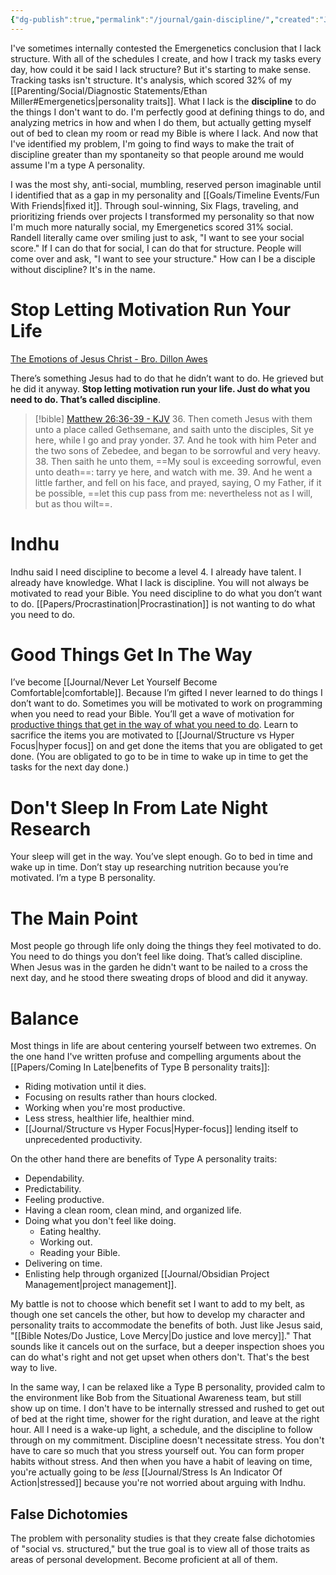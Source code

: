 ```yaml
---
{"dg-publish":true,"permalink":"/journal/gain-discipline/","created":"Jan 15, 2024, 8:57 AM"}
---
```



I've sometimes internally contested the Emergenetics conclusion that I lack structure.  With all of the schedules I create, and how I track my tasks every day, how could it be said I lack structure? But it's starting to make sense. Tracking tasks isn't structure. It's analysis, which scored 32% of my [[Parenting/Social/Diagnostic Statements/Ethan Miller#Emergenetics\|personality traits]]. What I lack is the **discipline** to do the things I don't want to do. I'm perfectly good at defining things to do, and analyzing metrics in how and when I do them, but actually getting myself out of bed to clean my room or read my Bible is where I lack. And now that I've identified my problem, I'm going to find ways to make the trait of discipline greater than my spontaneity so that people around me would assume I'm a type A personality.

I was the most shy, anti-social, mumbling, reserved person imaginable until I identified that as a gap in my personality and [[Goals/Timeline Events/Fun With Friends\|fixed it]]. Through soul-winning, Six Flags, traveling, and prioritizing friends over projects I transformed my personality so that now I'm much more naturally social, my Emergenetics scored 31% social. Randell literally came over smiling just to ask, "I want to see your social score." If I can do that for social, I can do that for structure. People will come over and ask, "I want to see your structure." How can I be a disciple without discipline? It's in the name.

# Stop Letting Motivation Run Your Life

[The Emotions of Jesus Christ - Bro. Dillon Awes](https://rumble.com/v46u6to-the-emotions-of-jesus-christ-bro.-dillon-awes-stedfast-baptist-church.html?start=3088)

There’s something Jesus had to do that he didn’t want to do. He grieved but he did it anyway. **Stop letting motivation run your life. Just do what you need to do. That’s called discipline**. 

> [!bible] [Matthew 26:36-39 - KJV](https://bible-api.com/Matthew+26:36-39?translation=kjv)
> 36. Then cometh Jesus with them unto a place called Gethsemane, and saith unto the disciples,
Sit ye here, while I go and pray yonder.
> 37. And he took with him Peter and the two sons of Zebedee, and began to be sorrowful and very heavy.
> 38. Then saith he unto them, ==My soul is exceeding sorrowful, even unto death==: tarry ye here, and watch with me.
> 39. And he went a little farther, and fell on his face, and prayed, saying, O my Father, if it be possible, ==let this cup pass from me: nevertheless not as I will, but as thou wilt==.

# Indhu

Indhu said I need discipline to become a level 4. I already have talent. I already have knowledge. What I lack is discipline. You will not always be motivated to read your Bible. You need discipline to do what you don’t want to do. [[Papers/Procrastination\|Procrastination]] is not wanting to do what you need to do.

# Good Things Get In The Way

I’ve become [[Journal/Never Let Yourself Become Comfortable\|comfortable]]. Because I’m gifted I never learned to do things I don’t want to do. Sometimes you will be motivated to work on programming when you need to read your Bible. You’ll get a wave of motivation for [productive things that get in the way of what you need to do](https://youtu.be/0YIQU3ghv0M?si=JfVaSIFFV5tl0TOH&t=84). Learn to sacrifice the items you are motivated to [[Journal/Structure vs Hyper Focus\|hyper focus]] on and get done the items that you are obligated to get done. (You are obligated to go to be in time to wake up in time to get the tasks for the next day done.)

# Don't Sleep In From Late Night Research

Your sleep will get in the way. You’ve slept enough. Go to bed in time and wake up in time. Don’t stay up researching nutrition because you’re motivated. I’m a type B personality. 

# The Main Point

Most people go through life only doing the things they feel motivated to do. You need to do things you don’t feel like doing. That’s called discipline. When Jesus was in the garden he didn't want to be nailed to a cross the next day, and he stood there sweating drops of blood and did it anyway.


# Balance

Most things in life are about centering yourself between two extremes. On the one hand I've written profuse and compelling arguments about the [[Papers/Coming In Late\|benefits of Type B personality traits]]:
- Riding motivation until it dies.
- Focusing on results rather than hours clocked.
- Working when you're most productive.
- Less stress, healthier life, healthier mind.
- [[Journal/Structure vs Hyper Focus\|Hyper-focus]] lending itself to unprecedented productivity.

On the other hand there are benefits of Type A personality traits:
- Dependability.
- Predictability.
- Feeling productive.
- Having a clean room, clean mind, and organized life.
- Doing what you don't feel like doing.
	- Eating healthy.
	- Working out.
	- Reading your Bible.
- Delivering on time.
- Enlisting help through organized [[Journal/Obsidian Project Management\|project management]].

My battle is not to choose which benefit set I want to add to my belt, as though one set cancels the other, but how to develop my character and personality traits to accommodate the benefits of both. Just like Jesus said, "[[Bible Notes/Do Justice, Love Mercy\|Do justice and love mercy]]." That sounds like it cancels out on the surface, but a deeper inspection shoes you can do what's right and not get upset when others don't. That's the best way to live.

In the same way, I can be relaxed like a Type B personality, provided calm to the environment like Bob from the Situational Awareness team, but still show up on time. I don't have to be internally stressed and rushed to get out of bed at the right time, shower for the right duration, and leave at the right hour. All I need is a wake-up light, a schedule, and the discipline to follow through on my commitment. Discipline doesn't necessitate stress. You don't have to care so much that you stress yourself out. You can form proper habits without stress. And then when you have a habit of leaving on time, you're actually going to be *less* [[Journal/Stress Is An Indicator Of Action\|stressed]] because you're not worried about arguing with Indhu.

## False Dichotomies

The problem with personality studies is that they create false dichotomies of "social vs. structured," but the true goal is to view all of those traits as areas of personal development. Become proficient at all of them. 